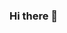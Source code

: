 ### Hi there 👋

<!--
**OkForager/OkForager** is a ✨ _special_ ✨ repository because its `README.md` (this file) appears on your GitHub profile.

Here are some ideas to get you started:

- 🔭 I’m currently working on a plant dictionary for a web application and maybe a small learning game.
- 🌱 I’m currently learning python
- 👯 I’m looking to collaborate on projects for data learning AI and machine learning.
- 🤔 I’m looking for help with where ever I can.
- 💬 Ask me about my projects.
- 📫 How to reach me: You can reach me at calvinedejong@gmail.com
- 😄 Pronouns: ...
- ⚡ Fun fact: ...
-->
